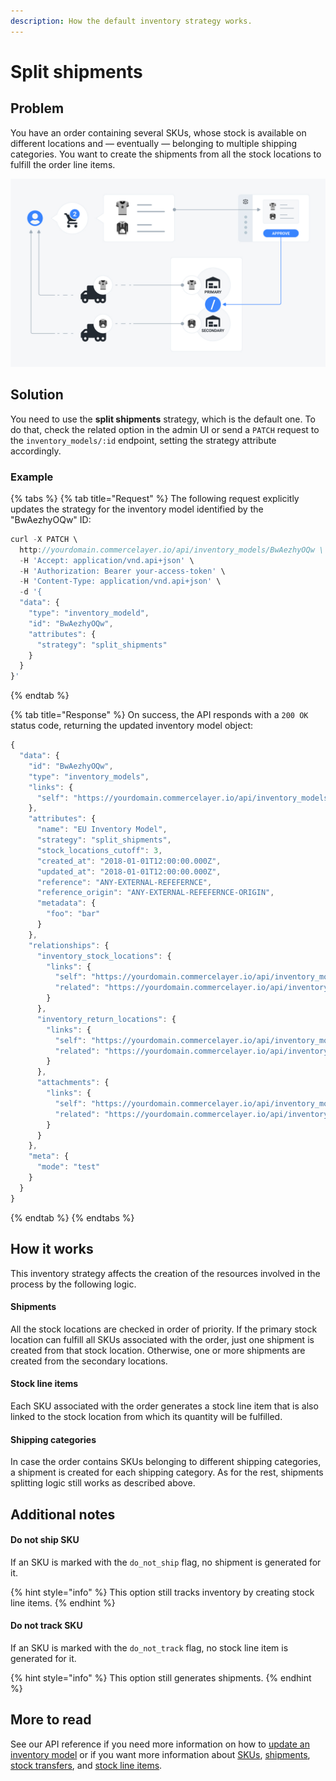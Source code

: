```yaml
---
description: How the default inventory strategy works.
---
```


# Split shipments

## Problem

You have an order containing several SKUs, whose stock is available on different locations and — eventually — belonging to multiple shipping categories. You want to create the shipments from all the stock locations to fulfill the order line items.

![The order is splitted into as many shipments as needed based on availability](../.gitbook/assets/split-shipments.jpg)

## Solution

You need to use the **split shipments** strategy, which is the default one. To do that, check the related option in the admin UI or send a `PATCH` request to the `inventory_models/:id` endpoint, setting the strategy attribute accordingly.

### Example

{% tabs %}
{% tab title="Request" %}
The following request explicitly updates the strategy for the inventory model identified by the "BwAezhyOQw" ID:

```javascript
curl -X PATCH \
  http://yourdomain.commercelayer.io/api/inventory_models/BwAezhyOQw \
  -H 'Accept: application/vnd.api+json' \
  -H 'Authorization: Bearer your-access-token' \
  -H 'Content-Type: application/vnd.api+json' \
  -d '{
  "data": {
    "type": "inventory_modeld",
    "id": "BwAezhyOQw",
    "attributes": {
      "strategy": "split_shipments"
    }
  }
}'
```
{% endtab %}

{% tab title="Response" %}
On success, the API responds with a `200 OK` status code, returning the updated inventory model object:

```javascript
{
  "data": {
    "id": "BwAezhyOQw",
    "type": "inventory_models",
    "links": {
      "self": "https://yourdomain.commercelayer.io/api/inventory_models/BwAezhyOQw"
    },
    "attributes": {
      "name": "EU Inventory Model",
      "strategy": "split_shipments",
      "stock_locations_cutoff": 3,
      "created_at": "2018-01-01T12:00:00.000Z",
      "updated_at": "2018-01-01T12:00:00.000Z",
      "reference": "ANY-EXTERNAL-REFEFERNCE",
      "reference_origin": "ANY-EXTERNAL-REFEFERNCE-ORIGIN",
      "metadata": {
        "foo": "bar"
      }
    },
    "relationships": {
      "inventory_stock_locations": {
        "links": {
          "self": "https://yourdomain.commercelayer.io/api/inventory_models/xYZkjABcde/relationships/inventory_stock_locations",
          "related": "https://yourdomain.commercelayer.io/api/inventory_models/xYZkjABcde/inventory_stock_locations"
        }
      },
      "inventory_return_locations": {
        "links": {
          "self": "https://yourdomain.commercelayer.io/api/inventory_models/xYZkjABcde/relationships/inventory_return_locations",
          "related": "https://yourdomain.commercelayer.io/api/inventory_models/xYZkjABcde/inventory_return_locations"
        }
      },
      "attachments": {
        "links": {
          "self": "https://yourdomain.commercelayer.io/api/inventory_models/xYZkjABcde/relationships/attachments",
          "related": "https://yourdomain.commercelayer.io/api/inventory_models/xYZkjABcde/attachments"
        }
      }
    },
    "meta": {
      "mode": "test"
    }
  }
}
```
{% endtab %}
{% endtabs %}

## How it works

This inventory strategy affects the creation of the resources involved in the process by the following logic.

#### Shipments

All the stock locations are checked in order of priority. If the primary stock location can fulfill all SKUs associated with the order, just one shipment is created from that stock location. Otherwise, one or more shipments are created from the secondary locations.

#### Stock line items

Each SKU associated with the order generates a stock line item that is also linked to the stock location from which its quantity will be fulfilled.

#### Shipping categories

In case the order contains SKUs belonging to different shipping categories, a shipment is created for each shipping category. As for the rest, shipments splitting logic still works as described above.

## Additional notes

#### Do not ship SKU

If an SKU is marked with the `do_not_ship` flag, no shipment is generated for it. 

{% hint style="info" %}
This option still tracks inventory by creating stock line items.
{% endhint %}

#### Do not track SKU

If an SKU is marked with the `do_not_track` flag, no stock line item is generated for it. 

{% hint style="info" %}
This option still generates shipments.
{% endhint %}

## More to read

See our API reference if you need more information on how to [update an inventory model](https://docs.commercelayer.io/api/resources/inventory_models/update_inventory_model) or if you want more information about [SKUs](https://docs.commercelayer.io/api/resources/skus), [shipments](https://docs.commercelayer.io/api/resources/inventory_models/update_inventory_model), [stock transfers](https://docs.commercelayer.io/api/resources/stock_transfers), and [stock line items](https://docs.commercelayer.io/api/resources/stock_line_items).


